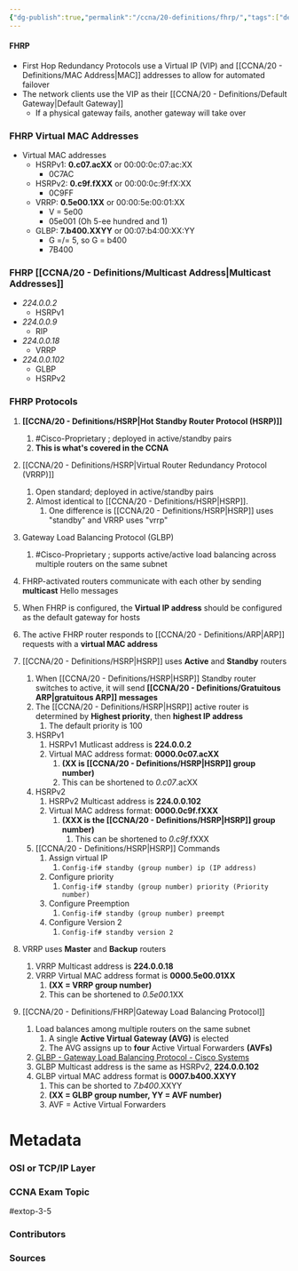 ```yaml
---
{"dg-publish":true,"permalink":"/ccna/20-definitions/fhrp/","tags":["defs_ccna"],"created":"2023-11-05T10:55:11.000-08:00","updated":"2023-12-03T14:40:36.888-08:00"}
---
```


#### FHRP
- First Hop Redundancy Protocols use a Virtual IP (VIP) and [[CCNA/20 - Definitions/MAC Address\|MAC]] addresses to allow for automated failover
- The network clients use the VIP as their [[CCNA/20 - Definitions/Default Gateway\|Default Gateway]]
	- If a physical gateway fails, another gateway will take over

### FHRP Virtual MAC Addresses
- Virtual MAC addresses
	- HSRPv1: **0.c07.acXX** or 00:00:0c:07:ac:XX
		- 0C7AC
	- HSRPv2: **0.c9f.fXXX** or 00:00:0c:9f:fX:XX 
		- 0C9FF
	- VRRP: **0.5e00.1XX** or 00:00:5e:00:01:XX
		- V = 5e00
		- 05e001 (Oh 5-ee hundred and 1)
	- GLBP: **7.b400.XXYY** or 00:07:b4:00:XX:YY 
		- G =/= 5, so G = b400
		- 7B400

### FHRP [[CCNA/20 - Definitions/Multicast Address\|Multicast Addresses]]
- *224.0.0.2*
	- HSRPv1
- *224.0.0.9*
	- RIP
- *224.0.0.18*
	- VRRP
- *224.0.0.102*
	- GLBP
	- HSRPv2

### FHRP Protocols
1. **[[CCNA/20 - Definitions/HSRP\|Hot Standby Router Protocol (HSRP)]]**
	1. #Cisco-Proprietary ; deployed in active/standby pairs
	2. **This is what's covered in the CCNA**
2. [[CCNA/20 - Definitions/HSRP\|Virtual Router Redundancy Protocol (VRRP)]]
	1. Open standard; deployed in active/standby pairs
	2. Almost identical to [[CCNA/20 - Definitions/HSRP\|HSRP]].
		1. One difference is [[CCNA/20 - Definitions/HSRP\|HSRP]] uses "standby" and VRRP uses "vrrp"
3. Gateway Load Balancing Protocol (GLBP)
	1. #Cisco-Proprietary ; supports active/active load balancing across multiple routers on the same subnet

1. FHRP-activated routers communicate with each other by sending **multicast** Hello messages
2. When FHRP is configured, the **Virtual IP address** should be configured as the default gateway for hosts
3. The active FHRP router responds to [[CCNA/20 - Definitions/ARP\|ARP]] requests with a **virtual MAC address**
4. [[CCNA/20 - Definitions/HSRP\|HSRP]] uses **Active** and **Standby** routers
	1. When [[CCNA/20 - Definitions/HSRP\|HSRP]] Standby router switches to active, it will send **[[CCNA/20 - Definitions/Gratuitous ARP\|gratuitous ARP]] messages**
	2. The [[CCNA/20 - Definitions/HSRP\|HSRP]] active router is determined by **Highest priority**, then **highest IP address**
		1. The default priority is 100
	3. HSRPv1
		1. HSRPv1 Mutlicast address is **224.0.0.2**
		2. Virtual MAC address format: **0000.0c07.acXX**
			1. **(XX is [[CCNA/20 - Definitions/HSRP\|HSRP]] group number)**
			2. This can be shortened to *0.c07*.acXX
	4. HSRPv2
		1. HSRPv2 Multicast address is **224.0.0.102**
		2. Virtual MAC address format: **0000.0c9f.fXXX**
			1. **(XXX is the [[CCNA/20 - Definitions/HSRP\|HSRP]] group number)**
				1. This can be shortened to *0.c9f*.fXXX
	5. [[CCNA/20 - Definitions/HSRP\|HSRP]] Commands
		1. Assign virtual IP
			1. `Config-if# standby (group number) ip (IP address)`
		2. Configure priority
			1. `Config-if# standby (group number) priority (Priority number)`
		3. Configure Preemption
			1. `Config-if# standby (group number) preempt`
		4. Configure Version 2
			1. `Config-if# standby version 2`
5. VRRP uses **Master** and **Backup** routers
	1. VRRP Multicast address is **224.0.0.18**
	2. VRRP Virtual MAC address format is **0000.5e00.01XX**
		1. **(XX = VRRP group number)**
		2. This can be shortened to *0.5e00*.1XX
6. [[CCNA/20 - Definitions/FHRP\|Gateway Load Balancing Protocol]]
	1. Load balances among multiple routers on the same subnet
		1. A single **Active Virtual Gateway (AVG)** is elected
		2. The AVG assigns up to **four** Active Virtual Forwarders **(AVFs)**
	2. [GLBP - Gateway Load Balancing Protocol - Cisco Systems](https://www.cisco.com/en/US/docs/ios/12_2t/12_2t15/feature/guide/ft_glbp.html)
	3. GLBP Multicast address is the same as HSRPv2, **224.0.0.102**
	4. GLBP virtual MAC address format is **0007.b400.XXYY**
		1. This can be shorted to *7.b400*.XXYY
		2. **(XX = GLBP group number, YY = AVF number)**
		3. AVF = Active Virtual Forwarders


# Metadata
### OSI or TCP/IP Layer

### CCNA Exam Topic
#extop-3-5 
### Contributors

### Sources

